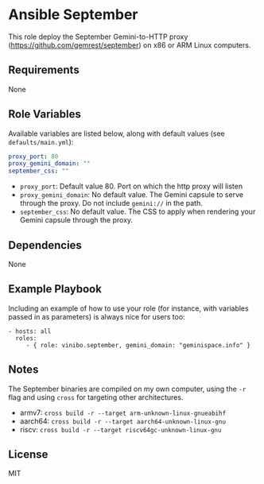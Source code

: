 Ansible September
=========

This role deploy the September Gemini-to-HTTP proxy (https://github.com/gemrest/september) on x86 or ARM Linux computers.

Requirements
------------

None

Role Variables
--------------

Available variables are listed below, along with default values (see `defaults/main.yml`):
```yaml
proxy_port: 80
proxy_gemini_domain: ""
september_css: ""
```
- `proxy_port`: Default value 80. Port on which the http proxy will listen
- `proxy_gemini_domain`: No default value. The Gemini capsule to serve through the proxy. Do not include `gemini://` in the path. 
- `september_css`: No default value. The CSS to apply when rendering your Gemini capsule through the proxy.

Dependencies
------------

None

Example Playbook
----------------

Including an example of how to use your role (for instance, with variables passed in as parameters) is always nice for users too:

    - hosts: all
      roles:
         - { role: vinibo.september, gemini_domain: "geminispace.info" }

Notes
-----
The September binaries are compiled on my own computer, using the `-r` flag and using `cross` for targeting other architectures.

- armv7: `cross build -r --target arm-unknown-linux-gnueabihf`
- aarch64: `cross build -r --target aarch64-unknown-linux-gnu`
- riscv: `cross build -r --target riscv64gc-unknown-linux-gnu`

License
-------

MIT
